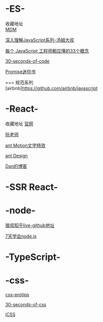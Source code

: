 # -ES-

收藏地址  
[MDM](https://github.com/jobbole/awesome-javascript-cn)  

[深入理解JavaScript系列-汤姆大叔](http://www.cnblogs.com/TomXu/archive/2011/12/15/2288411.html)

[每个 JavaScript 工程师都应懂的33个概念](https://github.com/stephentian/33-js-concepts)  

[30-seconds-of-code](https://github.com/30-seconds/30-seconds-of-code)

[Promise迷你书](http://liubin.org/promises-book/)


=== 规范系列   
[airbnb]https://github.com/airbnb/javascript



# -React-
收藏地址
[官网](https://reactjs.org/)  

[阮老师](http://www.ruanyifeng.com/blog/2015/03/react.html) 
 
[ant Motion文字特效](https://motion.ant.design/components/tween-one#components-tween-one-demo-position)

[ant Design](https://ant.design/index-cn)

[Dan的博客](https://overreacted.io/)



# -SSR  React-

# -node-
[狼叔知乎live-github地址](https://github.com/i5ting/How-to-learn-node-correctly)

[7天学会node.js](http://nqdeng.github.io/7-days-nodejs/#4.1)

# -TypeScript-

# -css-

[css-protips](https://github.com/AllThingsSmitty/css-protips)  

[30-seconds-of-css](https://github.com/30-seconds/30-seconds-of-css) 

[iCSS](https://github.com/chokcoco/iCSS)